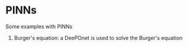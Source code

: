# PINNs
Some examples with PINNs

1) Burger's equation: a DeePOnet is used to solve the Burger's equation


